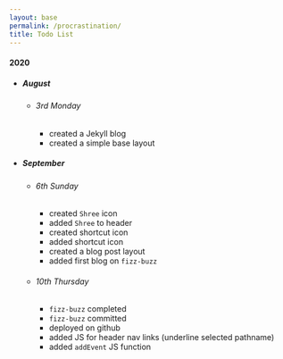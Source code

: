 ```yaml
---
layout: base
permalink: /procrastination/
title: Todo List
---
```


#### 2020
- ##### August
  - ###### 3rd Monday
    - created a Jekyll blog
    - created a simple base layout

- ##### September
  - ###### 6th Sunday
    - created `Shree` icon
    - added `Shree` to header
    - created shortcut icon
    - added shortcut icon
    - created a blog post layout
    - added first blog on `fizz-buzz`
  - ###### 10th Thursday
    - `fizz-buzz` completed
    - `fizz-buzz` committed
    - deployed on github
    - added JS for header nav links (underline selected pathname)
    - added `addEvent` JS function

